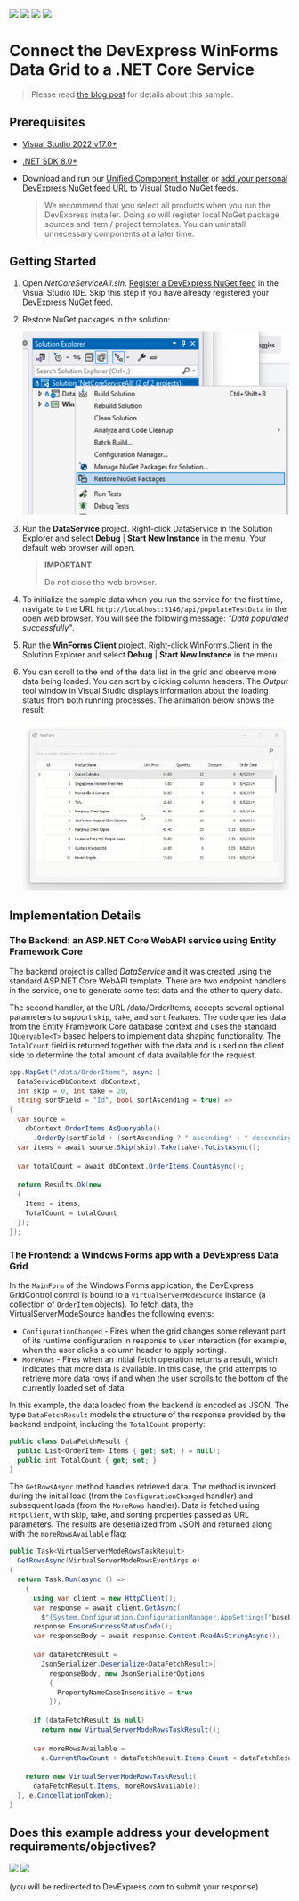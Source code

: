 <!-- default badges list -->
![](https://img.shields.io/endpoint?url=https://codecentral.devexpress.com/api/v1/VersionRange/846159343/24.1.3%2B)
[![](https://img.shields.io/badge/Open_in_DevExpress_Support_Center-FF7200?style=flat-square&logo=DevExpress&logoColor=white)](https://supportcenter.devexpress.com/ticket/details/T1249843)
[![](https://img.shields.io/badge/📖_How_to_use_DevExpress_Examples-e9f6fc?style=flat-square)](https://docs.devexpress.com/GeneralInformation/403183)
[![](https://img.shields.io/badge/💬_Leave_Feedback-feecdd?style=flat-square)](#does-this-example-address-your-development-requirementsobjectives)
<!-- default badges end -->
# Connect the DevExpress WinForms Data Grid to a .NET Core Service

> Please read [the blog post](https://community.devexpress.com/blogs/news/archive/2024/08/21/connect-a-winforms-data-grid-to-a-net-core-service.aspx) for details about this sample.

## Prerequisites

* [Visual Studio 2022 v17.0+](https://visualstudio.microsoft.com/vs/)
* [.NET SDK 8.0+](https://dotnet.microsoft.com/en-us/download/dotnet)
* Download and run our [Unified Component Installer](https://www.devexpress.com/products/try/) or [add your personal DevExpress NuGet feed URL](https://docs.devexpress.com/GeneralInformation/116042/installation/install-devexpress-controls-using-nuget-packages/obtain-your-nuget-feed-url) to Visual Studio NuGet feeds.
    
    > We recommend that you select all products when you run the DevExpress installer. Doing so will register local NuGet package sources and item / project templates. You can uninstall unnecessary components at a later time.


## Getting Started

1.	Open *NetCoreServiceAll.sln*. [Register a DevExpress NuGet feed](https://docs.devexpress.com/GeneralInformation/116698/nuget/setup-visual-studios-nuget-package-manager) in the Visual Studio IDE. Skip this step if you have already registered your DevExpress NuGet feed.
2.	Restore NuGet packages in the solution:

    ![Restore NuGet Packages in the Solution](restore-nuget-packages.png)
3.	Run the **DataService** project. Right-click DataService in the Solution Explorer and select **Debug** | **Start New Instance** in the menu. Your default web browser will open. 
    
    > **IMPORTANT**
    > 
    > Do not close the web browser.
4.  To initialize the sample data when you run the service for the first time, navigate to the URL `http://localhost:5146/api/populateTestData` in the open web browser. You will see the following message: *"Data populated successfully"*.
5.  Run the **WinForms.Client** project. Right-click WinForms.Client in the Solution Explorer and select **Debug** | **Start New Instance** in the menu.
6.  You can scroll to the end of the data list in the grid and observe more data being loaded. You can sort by clicking column headers. The *Output* tool window in Visual Studio displays information about the loading status from both running processes. The animation below shows the result:
    
    ![WinForms Client](winforms-client.gif)

## Implementation Details

### The Backend: an ASP.NET Core WebAPI service using Entity Framework Core

The backend project is called *DataService* and it was created using the standard ASP.NET Core WebAPI template. There are two endpoint handlers in the service, one to generate some test data and the other to query data.

The second handler, at the URL /data/OrderItems, accepts several optional parameters to support `skip`, `take`, and `sort` features. The code queries data from the Entity Framework Core database context and uses the standard `IQueryable<T>` based helpers to implement data shaping functionality. The `TotalCount` field is returned together with the data and is used on the client side to determine the total amount of data available for the request.

```csharp
app.MapGet("/data/OrderItems", async (
  DataServiceDbContext dbContext,
  int skip = 0, int take = 20,
  string sortField = "Id", bool sortAscending = true) =>
{
  var source =
    dbContext.OrderItems.AsQueryable()
      .OrderBy(sortField + (sortAscending ? " ascending" : " descending"));
  var items = await source.Skip(skip).Take(take).ToListAsync();

  var totalCount = await dbContext.OrderItems.CountAsync();

  return Results.Ok(new
  {
    Items = items,
    TotalCount = totalCount
  });
});
```

### The Frontend: a Windows Forms app with a DevExpress Data Grid

In the `MainForm` of the Windows Forms application, the DevExpress GridControl control is bound to a `VirtualServerModeSource` instance (a collection of `OrderItem` objects). To fetch data, the VirtualServerModeSource handles the following events:

* `ConfigurationChanged` - Fires when the grid changes some relevant part of its runtime configuration in response to user interaction (for example, when the user clicks a column header to apply sorting).
* `MoreRows` - Fires when an initial fetch operation returns a result, which indicates that more data is available. In this case, the grid attempts to retrieve more data rows if and when the user scrolls to the bottom of the currently loaded set of data.

In this example, the data loaded from the backend is encoded as JSON. The type `DataFetchResult` models the structure of the response provided by the backend endpoint, including the `TotalCount` property:

```csharp
public class DataFetchResult {
  public List<OrderItem> Items { get; set; } = null!;
  public int TotalCount { get; set; }
}
```

The `GetRowsAsync` method handles retrieved data. The method is invoked during the initial load (from the `ConfigurationChanged` handler) and subsequent loads (from the `MoreRows` handler). Data is fetched using `HttpClient`, with skip, take, and sorting properties passed as URL parameters. The results are deserialized from JSON and returned along with the `moreRowsAvailable` flag:

```csharp
public Task<VirtualServerModeRowsTaskResult>
  GetRowsAsync(VirtualServerModeRowsEventArgs e)
{
  return Task.Run(async () =>
    {
      using var client = new HttpClient();
      var response = await client.GetAsync(
        $"{System.Configuration.ConfigurationManager.AppSettings["baseUrl"]}/data/OrderItems?skip={e.CurrentRowCount}&take={BatchSize}&sortField={SortField}&sortAscending={SortAscending}");
      response.EnsureSuccessStatusCode();
      var responseBody = await response.Content.ReadAsStringAsync();

      var dataFetchResult =
        JsonSerializer.Deserialize<DataFetchResult>(
          responseBody, new JsonSerializerOptions
          {
            PropertyNameCaseInsensitive = true
          });

      if (dataFetchResult is null)
        return new VirtualServerModeRowsTaskResult();

      var moreRowsAvailable =
        e.CurrentRowCount + dataFetchResult.Items.Count < dataFetchResult.TotalCount;

    return new VirtualServerModeRowsTaskResult(
      dataFetchResult.Items, moreRowsAvailable);
  }, e.CancellationToken);
}
```
<!-- feedback -->
## Does this example address your development requirements/objectives?

[<img src="https://www.devexpress.com/support/examples/i/yes-button.svg"/>](https://www.devexpress.com/support/examples/survey.xml?utm_source=github&utm_campaign=connect-winforms-grid-to-dotnetcore-service&~~~was_helpful=yes) [<img src="https://www.devexpress.com/support/examples/i/no-button.svg"/>](https://www.devexpress.com/support/examples/survey.xml?utm_source=github&utm_campaign=connect-winforms-grid-to-dotnetcore-service&~~~was_helpful=no)

(you will be redirected to DevExpress.com to submit your response)
<!-- feedback end -->
